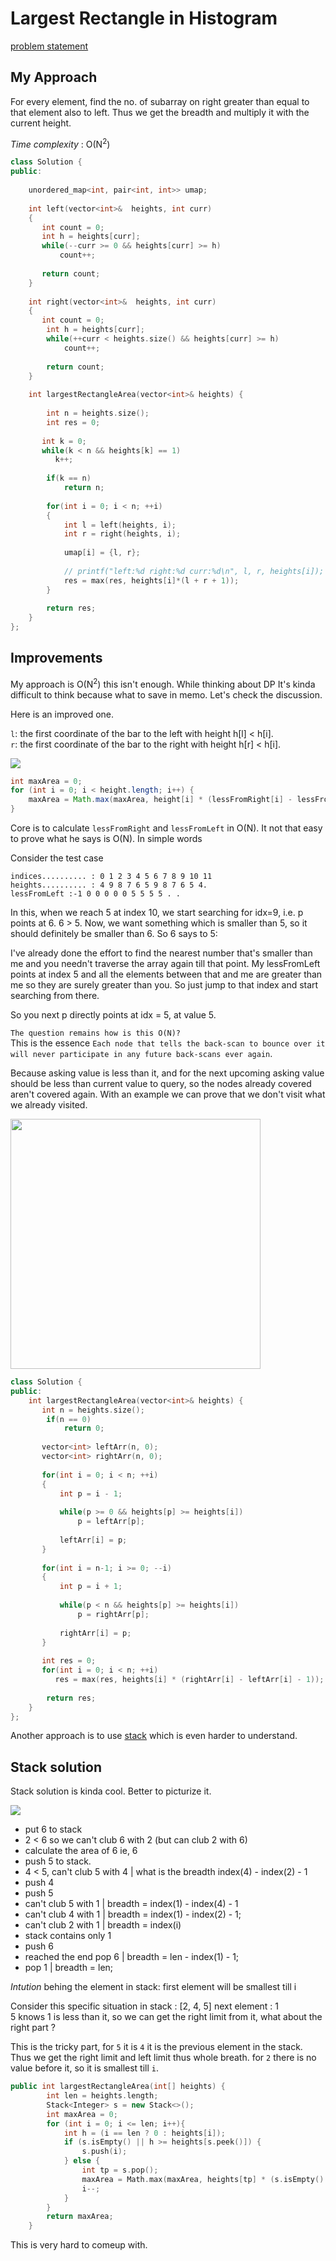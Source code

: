 #  Largest Rectangle in Histogram

[problem statement](https://leetcode.com/problems/largest-rectangle-in-histogram/)

## My Approach

For every element, find the no. of subarray on right greater than equal to that
element also to left. Thus we get the breadth and multiply it with the current 
height.

*Time complexity* : O(N<sup>2</sup>)

```cpp
class Solution {
public:
    
    unordered_map<int, pair<int, int>> umap;
    
    int left(vector<int>&  heights, int curr)    
    {
       int count = 0; 
       int h = heights[curr];
       while(--curr >= 0 && heights[curr] >= h) 
           count++;
        
       return count;
    }
    
    int right(vector<int>&  heights, int curr)    
    {
       int count = 0; 
        int h = heights[curr];
        while(++curr < heights.size() && heights[curr] >= h)
            count++;
        
        return count;
    }
    
    int largestRectangleArea(vector<int>& heights) {
        
        int n = heights.size(); 
        int res = 0;
        
       int k = 0; 
       while(k < n && heights[k] == 1) 
          k++; 
        
        if(k == n)
            return n;
        
        for(int i = 0; i < n; ++i) 
        {
            int l = left(heights, i);
            int r = right(heights, i);
            
            umap[i] = {l, r};
            
            // printf("left:%d right:%d curr:%d\n", l, r, heights[i]);
            res = max(res, heights[i]*(l + r + 1));
        }
        
        return res;
    }
};
```


## Improvements

My approach  is O(N<sup>2</sup>) this isn't enough. While thinking about
DP It's kinda difficult to think because what to save in memo. Let's check
the discussion.

Here is an improved one.

`l`: the first coordinate of the bar to the left with height h[l] < h[i].  
`r`: the first coordinate of the bar to the right with height h[r] < h[i].

<img src="https://user-images.githubusercontent.com/59721339/103434428-29950680-4c27-11eb-832a-3c323c7fff79.png" align="center" />

```java
int maxArea = 0;
for (int i = 0; i < height.length; i++) {
    maxArea = Math.max(maxArea, height[i] * (lessFromRight[i] - lessFromLeft[i] - 1));
}
```

Core is to calculate `lessFromRight` and `lessFromLeft` in O(N). It not that
easy to prove what he says is O(N). In simple words 

Consider the test case
```
indices.......... : 0 1 2 3 4 5 6 7 8 9 10 11
heights.......... : 4 9 8 7 6 5 9 8 7 6 5 4.
lessFromLeft :-1 0 0 0 0 0 5 5 5 5 . .
```

In this, when we reach 5 at index 10, we start searching for idx=9, i.e. p points at 6.
6 > 5.
Now, we want something which is smaller than 5, so it should definitely be smaller than 6. So 6 says to 5:

I've already done the effort to find the nearest number that's smaller than me and you needn't traverse the array again till that point. My lessFromLeft points at index 5 and all the elements between that and me are greater than me so they are surely greater than you. So just jump to that index and start searching from there.

So you next p directly points at idx = 5, at value 5.

`The question remains how is this O(N)?`   
This is the essence `Each node that tells the back-scan to bounce over it will never participate in any future back-scans ever again`.

Because asking value is less than it, and for the next upcoming asking value
should be less than current value to query, so the nodes  already 
covered aren't covered again. With an example we can prove that we
don't visit what we already visited.

<img src="https://user-images.githubusercontent.com/59721339/103434677-d58c2100-4c2a-11eb-92d3-c5258abca203.png" align="center" height="400" />

```cpp
class Solution {
public:
    int largestRectangleArea(vector<int>& heights) {
       int n = heights.size(); 
        if(n == 0)
            return 0; 
       
       vector<int> leftArr(n, 0);
       vector<int> rightArr(n, 0);
        
       for(int i = 0; i < n; ++i)
       {
           int p = i - 1;
           
           while(p >= 0 && heights[p] >= heights[i])
               p = leftArr[p];
           
           leftArr[i] = p;
       }
        
       for(int i = n-1; i >= 0; --i)
       {
           int p = i + 1; 
           
           while(p < n && heights[p] >= heights[i])
               p = rightArr[p];
           
           rightArr[i] = p;
       }
        
       int res = 0;
       for(int i = 0; i < n; ++i) 
          res = max(res, heights[i] * (rightArr[i] - leftArr[i] - 1));
        
        return res;
    }
};
```

Another approach is to use [stack](https://leetcode.com/problems/largest-rectangle-in-histogram/discuss/28900/Short-and-Clean-O(n)-stack-based-JAVA-solution) which is  even harder to understand.

## Stack solution

Stack solution is kinda cool. Better to picturize it.

<img src="https://user-images.githubusercontent.com/59721339/103436557-e6e12780-4c42-11eb-87e8-cdde4af529a9.png" />

- put 6 to stack
- 2 < 6 so we can't club 6 with 2 (but can club 2 with 6)
- calculate the area of 6 ie, 6
- push 5 to stack.
- 4 < 5, can't club 5 with 4 | what is the breadth index(4) - index(2) - 1
- push 4
- push 5
- can't club 5 with 1 | breadth = index(1) - index(4) - 1 
- can't club 4 with 1 | breadth = index(1) - index(2) - 1;
- can't club 2 with 1 | breadth = index(i)
- stack contains only 1
- push 6
- reached the end pop 6 | breadth = len - index(1) - 1;
- pop 1 | breadth =  len;

*Intution* behing the element in stack: first element will be smallest 
till i

Consider this specific situation in stack : [2, 4, 5] next element : 1  
5 knows 1 is less than it, so we can get the right limit from it, what about
the right part ?  

This is the tricky part, for `5` it is `4` it is the previous element in
the stack. Thus we get the right limit and left limit thus whole breath.
for `2` there is no value before it, so it is smallest till `i`.

```cpp
public int largestRectangleArea(int[] heights) {
        int len = heights.length;
        Stack<Integer> s = new Stack<>();
        int maxArea = 0;
        for (int i = 0; i <= len; i++){
            int h = (i == len ? 0 : heights[i]);
            if (s.isEmpty() || h >= heights[s.peek()]) {
                s.push(i);
            } else {
                int tp = s.pop();
                maxArea = Math.max(maxArea, heights[tp] * (s.isEmpty() ? i : i - 1 - s.peek()));
                i--;
            }
        }
        return maxArea;
    }
```

This is very hard to comeup with.
